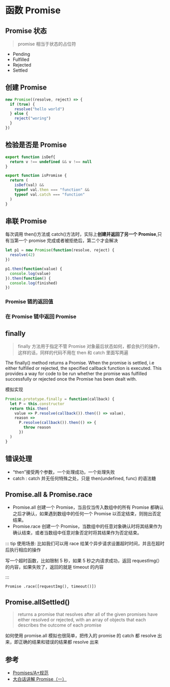 # 函数 Promise

## Promise 状态

> promise 相当于状态的占位符

- Pending
- Fulfilled
- Rejected
- Settled

## 创建 Promise

```js
new Promise((resolve, reject) => {
  if (true) {
    resolve("hello world")
  } else {
    reject("woring")
  }
})
```

## 检验是否是 Promise

```js
export function isDef{
  return v !== undefined && v !== null
}

export function isPromise {
  return (
    isDef(val) &&
    typeof val.then === "function" &&
    typeof val.catch === "function"
  )
}
```

## 串联 Promise

每次调用 then()方法或 catch()方法时，实际上**创建并返回了另一个 Promise**,只有当第一个 promise 完成或者被拒绝后，第二个才会解决

```js
let p1 = new Promise(function(resolve, reject) {
  resolve(42)
})

p1.then(function(value) {
  console.log(value)
}).then(function() {
  console.log(finished)
})
```

### Promise 链的返回值

### 在 Promise 链中返回 Promise

## finally

> finally 方法用于指定不管 Promise 对象最后状态如何，都会执行的操作，这样的话，同样的代码不用在 then 和 catch 里面写两遍

The finally() method returns a Promise. When the promise is settled, i.e either fulfilled or rejected, the specified callback function is executed. This provides a way for code to be run whether the promise was fulfilled successfully or rejected once the Promise has been dealt with.

模拟实现

```js
Promise.prototype.finally = function(callback) {
  let P = this.constructor
  return this.then(
    value => P.resolve(callback()).then(() => value),
    reason =>
      P.resolve(callback()).then(() => {
        throw reason
      })
  )
}
```

## 错误处理

- “then”接受两个参数，一个处理成功，一个处理失败
- catch : catch 并无任何特殊之处，只是 then(undefined, func) 的语法糖

## Promise.all & Promise.race

- Promise.all
  创建一个 Promise，当且仅当传入数组中的所有 Promise 都确认之后才确认，如果遇到数组中的任何一个 Promise 以否定结束，则抛出否定结果。
- Promise.race
  创建一个 Promise，当数组中的任意对象确认时将其结果作为确认结束，或者当数组中任意对象否定时将其结果作为否定结束。

::: tip 使用场景: 比如我们可以用 race 给某个异步请求设置超时时间，并且在超时后执行相应的操作

写一个超时函数，比如限制 5 秒，如果 5 秒之内请求成功，返回 requestImg(）的内容，如果失败了，返回的就是 timeout 的内容

:::

`Promise .race([requestImg(), timeout()])`

## Promise.allSettled()

> returns a promise that resolves after all of the given promises have either resolved or rejected, with an array of objects that each describes the outcome of each promise

如何使用 promise.all 模拟也很简单，把传入的 promise 的 catch 都 resolve 出来，即正确的结果和错误的结果都 resolve 出来

## 参考

- [Promises/A+规范](https://promisesaplus.com/)
- [大白话讲解 Promise（一）](https://www.cnblogs.com/lvdabao/p/es6-promise-1.html)
